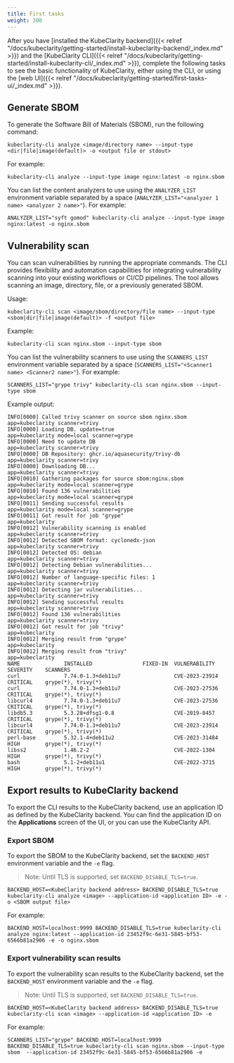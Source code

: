 ```yaml
---
title: First tasks
weight: 300
---
```


After you have [installed the KubeClarity backend]({{< relref "/docs/kubeclarity/getting-started/install-kubeclarity-backend/_index.md" >}}) and the [KubeClarity CLI]({{< relref "/docs/kubeclarity/getting-started/install-kubeclarity-cli/_index.md" >}}), complete the following tasks to see the basic functionality of KubeClarity, either using the CLI, or using the [web UI]({{< relref "/docs/kubeclarity/getting-started/first-tasks-ui/_index.md" >}}).

## Generate SBOM

To generate the Software Bill of Materials (SBOM), run the following command:

```shell
kubeclarity-cli analyze <image/directory name> --input-type <dir|file|image(default)> -o <output file or stdout>
```

For example:

```shell
kubeclarity-cli analyze --input-type image nginx:latest -o nginx.sbom
```

You can list the content analyzers to use using the `ANALYZER_LIST` environment variable separated by a space (`ANALYZER_LIST="<analyzer 1 name> <analyzer 2 name>"`). For example:

```shell
ANALYZER_LIST="syft gomod" kubeclarity-cli analyze --input-type image nginx:latest -o nginx.sbom
```

## Vulnerability scan

You can scan vulnerabilities by running the appropriate commands. The CLI provides flexibility and automation capabilities for integrating vulnerability scanning into your existing workflows or CI/CD pipelines. The tool allows scanning an image, directory, file, or a previously generated SBOM.

Usage:

```shell
kubeclarity-cli scan <image/sbom/directory/file name> --input-type <sbom|dir|file|image(default)> -f <output file>
```

Example:

```shell
kubeclarity-cli scan nginx.sbom --input-type sbom
```

You can list the vulnerability scanners to use using the `SCANNERS_LIST` environment variable separated by a space (`SCANNERS_LIST="<Scanner1 name> <Scanner2 name>"`). For example:

```shell
SCANNERS_LIST="grype trivy" kubeclarity-cli scan nginx.sbom --input-type sbom
```

Example output:

```shell
INFO[0000] Called trivy scanner on source sbom nginx.sbom  app=kubeclarity scanner=trivy
INFO[0000] Loading DB. update=true                       app=kubeclarity mode=local scanner=grype
INFO[0000] Need to update DB                             app=kubeclarity scanner=trivy
INFO[0000] DB Repository: ghcr.io/aquasecurity/trivy-db  app=kubeclarity scanner=trivy
INFO[0000] Downloading DB...                             app=kubeclarity scanner=trivy
INFO[0010] Gathering packages for source sbom:nginx.sbom  app=kubeclarity mode=local scanner=grype
INFO[0010] Found 136 vulnerabilities                     app=kubeclarity mode=local scanner=grype
INFO[0011] Sending successful results                    app=kubeclarity mode=local scanner=grype
INFO[0011] Got result for job "grype"                    app=kubeclarity
INFO[0012] Vulnerability scanning is enabled             app=kubeclarity scanner=trivy
INFO[0012] Detected SBOM format: cyclonedx-json          app=kubeclarity scanner=trivy
INFO[0012] Detected OS: debian                           app=kubeclarity scanner=trivy
INFO[0012] Detecting Debian vulnerabilities...           app=kubeclarity scanner=trivy
INFO[0012] Number of language-specific files: 1          app=kubeclarity scanner=trivy
INFO[0012] Detecting jar vulnerabilities...              app=kubeclarity scanner=trivy
INFO[0012] Sending successful results                    app=kubeclarity scanner=trivy
INFO[0012] Found 136 vulnerabilities                     app=kubeclarity scanner=trivy
INFO[0012] Got result for job "trivy"                    app=kubeclarity
INFO[0012] Merging result from "grype"                   app=kubeclarity
INFO[0012] Merging result from "trivy"                   app=kubeclarity
NAME              INSTALLED                FIXED-IN  VULNERABILITY     SEVERITY    SCANNERS
curl              7.74.0-1.3+deb11u7                 CVE-2023-23914    CRITICAL    grype(*), trivy(*)
curl              7.74.0-1.3+deb11u7                 CVE-2023-27536    CRITICAL    grype(*), trivy(*)
libcurl4          7.74.0-1.3+deb11u7                 CVE-2023-27536    CRITICAL    grype(*), trivy(*)
libdb5.3          5.3.28+dfsg1-0.8                   CVE-2019-8457     CRITICAL    grype(*), trivy(*)
libcurl4          7.74.0-1.3+deb11u7                 CVE-2023-23914    CRITICAL    grype(*), trivy(*)
perl-base         5.32.1-4+deb11u2                   CVE-2023-31484    HIGH        grype(*), trivy(*)
libss2            1.46.2-2                           CVE-2022-1304     HIGH        grype(*), trivy(*)
bash              5.1-2+deb11u1                      CVE-2022-3715     HIGH        grype(*), trivy(*)
```

## Export results to KubeClarity backend

To export the CLI results to the KubeClarity backend, use an application ID as defined by the KubeClarity backend.
You can find the application ID on the **Applications** screen of the UI, or you can use the KubeClarity API.

### Export SBOM

To export the SBOM to the KubeClarity backend, set the `BACKEND_HOST` environment variable and the `-e` flag.

> Note: Until TLS is supported, set `BACKEND_DISABLE_TLS=true`.

```shell
BACKEND_HOST=<KubeClarity backend address> BACKEND_DISABLE_TLS=true kubeclarity-cli analyze <image> --application-id <application ID> -e -o <SBOM output file>
```

For example:

```shell
BACKEND_HOST=localhost:9999 BACKEND_DISABLE_TLS=true kubeclarity-cli analyze nginx:latest --application-id 23452f9c-6e31-5845-bf53-6566b81a2906 -e -o nginx.sbom
```

### Export vulnerability scan results

To export the vulnerability scan results to the KubeClarity backend, set the `BACKEND_HOST` environment variable and the `-e` flag.

> Note: Until TLS is supported, set `BACKEND_DISABLE_TLS=true`.

```shell
BACKEND_HOST=<KubeClarity backend address> BACKEND_DISABLE_TLS=true kubeclarity-cli scan <image> --application-id <application ID> -e
```

For example:

```shell
SCANNERS_LIST="grype" BACKEND_HOST=localhost:9999 BACKEND_DISABLE_TLS=true kubeclarity-cli scan nginx.sbom --input-type sbom  --application-id 23452f9c-6e31-5845-bf53-6566b81a2906 -e
```
